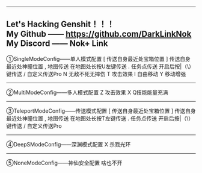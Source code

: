--------------------------------------------------------------------------------------------------
Let's Hacking Genshit！！！              
My Github —— https://github.com/DarkLinkNok                                       
My Discord ——    Nok+ Link                                         
--------------------------------------------------------------------------------------------------
①SingleModeConfig——单人模式配置
[     传送自身最近处宝箱位置
]     传送自身最近处神瞳位置
,      地图传送 在地图处长按U左键传送
.      任务点传送 开启后按|（\）键传送
/     自定义传送Pro
N    无敌不死无摔伤
T    攻击效果
I     自由移动
Y    移动增强
*******************************************************************************
②MultiModeConfig——多人模式配置
Z   攻击效果
X   Q技能能量充满
*******************************************************************************
③TeleportModeConfig——传送模式配置
[     传送自身最近处宝箱位置
]     传送自身最近处神瞳位置
,      地图传送 在地图处长按T左键传送
.      任务点传送 开启后按|（\）键传送
/     自定义传送Pro
*******************************************************************************
④DeepSModeConfig——深渊模式配置
X     杀戮光环
*******************************************************************************
⑤NoneModeConfig——神仙安全配置
啥也不开
